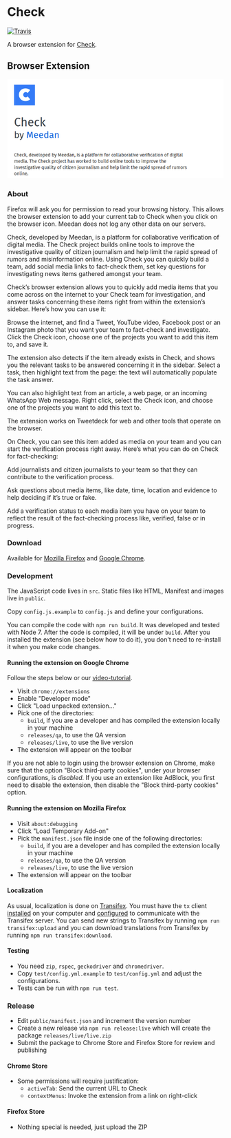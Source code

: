 # Check

[![Travis](https://travis-ci.org/meedan/check-mark.svg?branch=develop)](https://travis-ci.org/meedan/check-mark/)

A browser extension for [Check](https://meedan.com/en/check/).

## Browser Extension
![Extension_Header](/extension_header.png)
### About
Firefox will ask you for permission to read your browsing history. This allows the browser extension to add your current tab to Check when you click on the browser icon. Meedan does not log any other data on our servers.

Check, developed by Meedan, is a platform for collaborative verification of digital media. The Check project builds online tools to improve the investigative quality of citizen journalism and help limit the rapid spread of rumors and misinformation online. Using Check you can quickly build a team, add social media links to fact-check them, set key questions for investigating news items gathered amongst your team.

Check’s browser extension allows you to quickly add media items that you come across on the internet to your Check team for investigation, and answer tasks concerning these items right from within the extension’s sidebar. Here’s how you can use it:

Browse the internet, and find a Tweet, YouTube video, Facebook post or an Instagram photo that you want your team to fact-check and investigate. Click the Check icon, choose one of the projects you want to add this item to, and save it.

The extension also detects if the item already exists in Check, and shows you the relevant tasks to be answered concerning it in the sidebar. Select a task, then highlight text from the page: the text will automatically populate the task answer.

You can also highlight text from an article, a web page, or an incoming WhatsApp Web message. Right click, select the Check icon, and choose one of the projects you want to add this text to.

The extension works on Tweetdeck for web and other tools that operate on the browser.

On Check, you can see this item added as media on your team and you can start the verification process right away. Here’s what you can do on Check for fact-checking:

Add journalists and citizen journalists to your team so that they can contribute to the verification process.

Ask questions about media items, like date, time, location and evidence to help deciding if it’s true or fake.

Add a verification status to each media item you have on your team to reflect the result of the fact-checking process like, verified, false or in progress.



### Download

Available for [Mozilla Firefox](https://addons.mozilla.org/firefox/addon/check/) and [Google Chrome](https://chrome.google.com/webstore/detail/check/pjfgpbclkfjkfiljlcfehjmpafeoafdi).

### Development

The JavaScript code lives in `src`. Static files like HTML, Manifest and images live in `public`.

Copy `config.js.example` to `config.js` and define your configurations.

You can compile the code with `npm run build`. It was developed and tested with Node 7. After the code is compiled, it will be under `build`. After you installed the extension (see below how to do it), you don't need to re-install it when you make code changes.

#### Running the extension on Google Chrome

Follow the steps below or our [video-tutorial](https://www.youtube.com/watch?v=kp90m3jY7HA).

* Visit `chrome://extensions`
* Enable "Developer mode"
* Click "Load unpacked extension..."
* Pick one of the directories:
  * `build`, if you are a developer and has compiled the extension locally in your machine
  * `releases/qa`, to use the QA version
  * `releases/live`, to use the live version
* The extension will appear on the toolbar

If you are not able to login using the browser extension on Chrome, make sure that the option "Block third-party cookies", under your browser configurations, is *disabled*. If you use an extension like AdBlock, you first need to disable the extension, then disable the "Block third-party cookies" option.

#### Running the extension on Mozilla Firefox

* Visit `about:debugging`
* Click "Load Temporary Add-on"
* Pick the `manifest.json` file inside one of the following directories:
  * `build`, if you are a developer and has compiled the extension locally in your machine
  * `releases/qa`, to use the QA version
  * `releases/live`, to use the live version
* The extension will appear on the toolbar

#### Localization

As usual, localization is done on [Transifex](https://www.transifex.com/meedan/check-2/browser-extension/). You must have the `tx` client [installed](http://docs.transifex.com/client/setup/) on your computer and [configured](https://docs.transifex.com/client/client-configuration) to communicate with the Transifex server. You can send new strings to Transifex by running `npm run transifex:upload` and you can download translations from Transifex by running `npm run transifex:download`.

#### Testing

* You need `zip`, `rspec`, `geckodriver` and `chromedriver`.
* Copy `test/config.yml.example` to `test/config.yml` and adjust the configurations.
* Tests can be run with `npm run test`.

### Release

- Edit `public/manifest.json` and increment the version number
- Create a new release via `npm run release:live` which will create the package `releases/live/live.zip`
- Submit the package to Chrome Store and Firefox Store for review and publishing

#### Chrome Store

- Some permissions will require justification:
  * `activeTab`: Send the current URL to Check
  * `contextMenus`: Invoke the extension from a link on right-click

#### Firefox Store

- Nothing special is needed, just upload the ZIP
